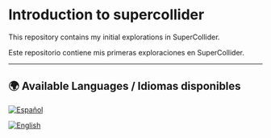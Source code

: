 # Introduction to supercollider

This repository contains my initial explorations in SuperCollider.

Este repositorio contiene mis primeras exploraciones en SuperCollider.

---

## 🌍 Available Languages / Idiomas disponibles

[![Español](https://img.shields.io/badge/lang-Español-red.svg)](README.es-419.md)

[![English](https://img.shields.io/badge/lang-English-blue.svg)](README.en.md)
